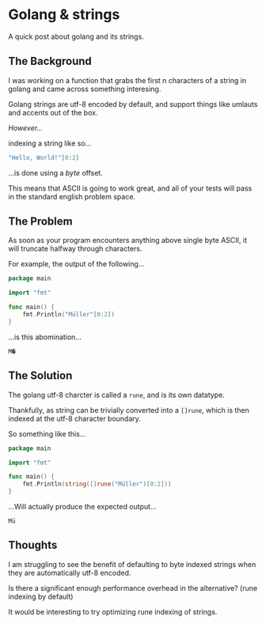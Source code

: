 # Golang & strings

A quick post about golang and its strings.

## The Background

I was working on a function that grabs the first n characters of a string in golang and came across something interesing.

Golang strings are utf-8 encoded by default, and support things like umlauts and accents out of the box.

_However..._

indexing a string like so...
```go
"Hello, World!"[0:2]
```
...is done using a *byte* offset.

This means that ASCII is going to work great, and all of your tests will pass in the standard english problem space.

## The Problem

As soon as your program encounters anything above single byte ASCII, it will truncate halfway through characters.

For example, the output of the following...
```go
package main

import "fmt"

func main() {
	fmt.Println("Müller"[0:2])
}
```
...is this abomination...
```
M�
```

## The Solution

The golang utf-8 charcter is called a `rune`, and is its own datatype.

Thankfully, as string can be trivially converted into a `[]rune`, which is then indexed at the utf-8 character boundary.

So something like this...
```go
package main

import "fmt"

func main() {
	fmt.Println(string([]rune("Müller")[0:2]))
}
```
...Will actually produce the expected output...
```
Mü
```

## Thoughts

I am struggling to see the benefit of defaulting to byte indexed strings when they are automatically utf-8 encoded.

Is there a significant enough performance overhead in the alternative? (rune indexing by default)

It would be interesting to try optimizing rune indexing of strings.

